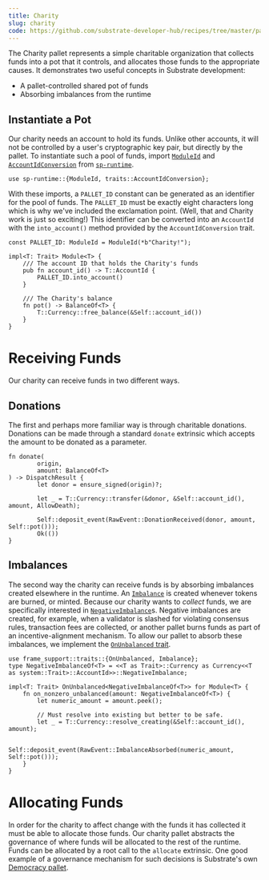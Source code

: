 ```yaml
---
title: Charity
slug: charity
code: https://github.com/substrate-developer-hub/recipes/tree/master/pallets/charity
---
```


The Charity pallet represents a simple charitable organization that collects funds into a pot that
it controls, and allocates those funds to the appropriate causes. It demonstrates two useful
concepts in Substrate development:

-   A pallet-controlled shared pot of funds
-   Absorbing imbalances from the runtime

## Instantiate a Pot

Our charity needs an account to hold its funds. Unlike other accounts, it will not be controlled by
a user's cryptographic key pair, but directly by the pallet. To instantiate such a pool of funds,
import [`ModuleId`](https://crates.parity.io/sp_runtime/struct.ModuleId.html) and
[`AccountIdConversion`](https://crates.parity.io/sp_runtime/traits/trait.AccountIdConversion.html)
from [`sp-runtime`](https://crates.parity.io/sp_runtime/index.html).

```rust, ignore
use sp-runtime::{ModuleId, traits::AccountIdConversion};
```

With these imports, a `PALLET_ID` constant can be generated as an identifier for the pool of funds.
The `PALLET_ID` must be exactly eight characters long which is why we've included the exclamation
point. (Well, that and Charity work is just so exciting!) This identifier can be converted into an
`AccountId` with the `into_account()` method provided by the `AccountIdConversion` trait.

```rust, ignore
const PALLET_ID: ModuleId = ModuleId(*b"Charity!");

impl<T: Trait> Module<T> {
	/// The account ID that holds the Charity's funds
	pub fn account_id() -> T::AccountId {
		PALLET_ID.into_account()
	}

	/// The Charity's balance
	fn pot() -> BalanceOf<T> {
		T::Currency::free_balance(&Self::account_id())
	}
}
```

# Receiving Funds

Our charity can receive funds in two different ways.

## Donations

The first and perhaps more familiar way is through charitable donations. Donations can be made
through a standard `donate` extrinsic which accepts the amount to be donated as a parameter.

```rust,ignore
fn donate(
		origin,
		amount: BalanceOf<T>
) -> DispatchResult {
		let donor = ensure_signed(origin)?;

		let _ = T::Currency::transfer(&donor, &Self::account_id(), amount, AllowDeath);

		Self::deposit_event(RawEvent::DonationReceived(donor, amount, Self::pot()));
		Ok(())
}
```

## Imbalances

The second way the charity can receive funds is by absorbing imbalances created elsewhere in the
runtime. An [`Imbalance`](https://crates.parity.io/frame_support/traits/trait.Imbalance.html) is
created whenever tokens are burned, or minted. Because our charity wants to _collect_ funds, we are
specifically interested in
[`NegativeImbalance`](https://crates.parity.io/pallet_balances/struct.NegativeImbalance.html)s.
Negative imbalances are created, for example, when a validator is slashed for violating consensus
rules, transaction fees are collected, or another pallet burns funds as part of an
incentive-alignment mechanism. To allow our pallet to absorb these imbalances, we implement the
[`OnUnbalanced` trait](https://crates.parity.io/frame_support/traits/trait.OnUnbalanced.html).

```rust,ignore
use frame_support::traits::{OnUnbalanced, Imbalance};
type NegativeImbalanceOf<T> = <<T as Trait>::Currency as Currency<<T as system::Trait>::AccountId>>::NegativeImbalance;

impl<T: Trait> OnUnbalanced<NegativeImbalanceOf<T>> for Module<T> {
	fn on_nonzero_unbalanced(amount: NegativeImbalanceOf<T>) {
		let numeric_amount = amount.peek();

		// Must resolve into existing but better to be safe.
		let _ = T::Currency::resolve_creating(&Self::account_id(), amount);

		Self::deposit_event(RawEvent::ImbalanceAbsorbed(numeric_amount, Self::pot()));
	}
}
```

# Allocating Funds

In order for the charity to affect change with the funds it has collected it must be able to
allocate those funds. Our charity pallet abstracts the governance of where funds will be allocated
to the rest of the runtime. Funds can be allocated by a root call to the `allocate` extrinsic. One
good example of a governance mechanism for such decisions is Substrate's own
[Democracy pallet](https://crates.parity.io/pallet_democracy/index.html).
